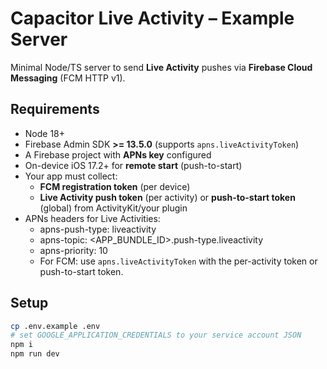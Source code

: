 # Capacitor Live Activity – Example Server

Minimal Node/TS server to send **Live Activity** pushes via **Firebase Cloud Messaging** (FCM HTTP v1).

## Requirements

- Node 18+
- Firebase Admin SDK **>= 13.5.0** (supports `apns.liveActivityToken`)
- A Firebase project with **APNs key** configured
- On-device iOS 17.2+ for **remote start** (push-to-start)
- Your app must collect:
  - **FCM registration token** (per device)
  - **Live Activity push token** (per activity) or **push-to-start token** (global) from ActivityKit/your plugin
- APNs headers for Live Activities:
  - apns-push-type: liveactivity
  - apns-topic: <APP_BUNDLE_ID>.push-type.liveactivity
  - apns-priority: 10
  - For FCM: use `apns.liveActivityToken` with the per-activity token or push-to-start token.

## Setup

```bash
cp .env.example .env
# set GOOGLE_APPLICATION_CREDENTIALS to your service account JSON
npm i
npm run dev
```
